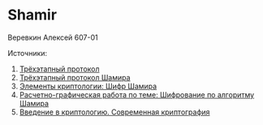 # Shamir
Веревкин Алексей 607-01

Источники:
1) [Трёхэтапный протокол](https://ru.wikipedia.org/wiki/%D0%A2%D1%80%D1%91%D1%85%D1%8D%D1%82%D0%B0%D0%BF%D0%BD%D1%8B%D0%B9_%D0%BF%D1%80%D0%BE%D1%82%D0%BE%D0%BA%D0%BE%D0%BB)
2)  [Трёхэтапный протокол Шамира](https://ru.wikipedia.org/wiki/%D0%A2%D1%80%D1%91%D1%85%D1%8D%D1%82%D0%B0%D0%BF%D0%BD%D1%8B%D0%B9_%D0%BF%D1%80%D0%BE%D1%82%D0%BE%D0%BA%D0%BE%D0%BB_%D0%A8%D0%B0%D0%BC%D0%B8%D1%80%D0%B0)
3) [Элементы криптологии: Шифр Шамира](https://studfile.net/preview/10043321/page:13/)
4) [Расчетно-графическая работа по теме: Шифрование по алгоритму Шамира](https://studopedia.ru/24_78398_shifrovanie-po-algoritmu-shamira.html)
5) [Введение в криптологию. Современная криптография](https://docs.google.com/presentation/d/1kdwa0Ss4e5hx-rdnNwhiVOMOsvmlldy9/edit#slide=id.p10)
